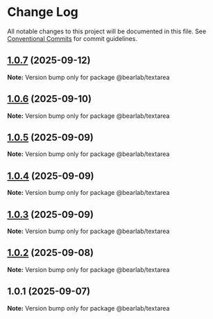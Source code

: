 # Change Log

All notable changes to this project will be documented in this file.
See [Conventional Commits](https://conventionalcommits.org) for commit guidelines.

## [1.0.7](https://github.com/hasanbala/ui-components/compare/@bearlab/textarea@1.0.6...@bearlab/textarea@1.0.7) (2025-09-12)

**Note:** Version bump only for package @bearlab/textarea





## [1.0.6](https://github.com/hasanbala/ui-components/compare/@bearlab/textarea@1.0.5...@bearlab/textarea@1.0.6) (2025-09-10)

**Note:** Version bump only for package @bearlab/textarea





## [1.0.5](https://github.com/hasanbala/ui-components/compare/@bearlab/textarea@1.0.4...@bearlab/textarea@1.0.5) (2025-09-09)

**Note:** Version bump only for package @bearlab/textarea





## [1.0.4](https://github.com/hasanbala/ui-components/compare/@bearlab/textarea@1.0.3...@bearlab/textarea@1.0.4) (2025-09-09)

**Note:** Version bump only for package @bearlab/textarea





## [1.0.3](https://github.com/hasanbala/ui-components/compare/@bearlab/textarea@1.0.2...@bearlab/textarea@1.0.3) (2025-09-09)

**Note:** Version bump only for package @bearlab/textarea





## [1.0.2](https://github.com/hasanbala/ui-components/compare/@bearlab/textarea@1.0.1...@bearlab/textarea@1.0.2) (2025-09-08)

**Note:** Version bump only for package @bearlab/textarea





## 1.0.1 (2025-09-07)

**Note:** Version bump only for package @bearlab/textarea
